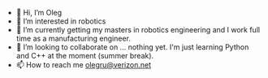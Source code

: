 - 👋 Hi, I’m Oleg
- 👀 I’m interested in robotics
- 🌱 I’m currently getting my masters in robotics engineering and I work full time as a manufacturing engineer.
- 💞️ I’m looking to collaborate on ... nothing yet. I'm just learning Python and C++ at the moment (summer break).
- 📫 How to reach me olegru@verizon.net

<!---
Oli268oli/Oli268oli is a ✨ special ✨ repository because its `README.md` (this file) appears on your GitHub profile.
You can click the Preview link to take a look at your changes.
--->
